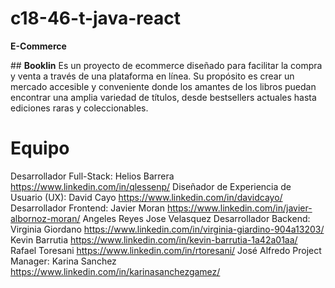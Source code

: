 ﻿# c18-46-t-java-react

**E-Commerce**

﻿#﻿# **Booklin**
Es un proyecto de ecommerce diseñado para facilitar la compra y venta a través de una plataforma en línea. Su propósito es crear un mercado accesible y conveniente donde los amantes de los libros puedan encontrar una amplia variedad de títulos, desde bestsellers actuales hasta ediciones raras y coleccionables.

 # Equipo
  Desarrollador Full-Stack: 
  Helios Barrera https://www.linkedin.com/in/qlessenp/
  Diseñador de Experiencia de Usuario (UX): 
  David Cayo https://www.linkedin.com/in/davidcayo/ 
  Desarrollador Frontend: 
  Javier Moran https://www.linkedin.com/in/javier-albornoz-moran/
  Angeles Reyes
  Jose Velasquez
  Desarrollador Backend: 
  Virginia Giordano https://www.linkedin.com/in/virginia-giardino-904a13203/ 
  Kevin Barrutia https://www.linkedin.com/in/kevin-barrutia-1a42a01aa/
  Rafael Toresani https://www.linkedin.com/in/rtoresani/
  José Alfredo 
  Project Manager: 
  Karina Sanchez https://www.linkedin.com/in/karinasanchezgamez/ 
